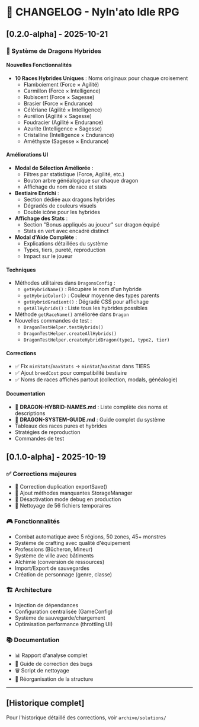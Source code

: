# 📝 CHANGELOG - Nyln'ato Idle RPG

## [0.2.0-alpha] - 2025-10-21

### 🐉 Système de Dragons Hybrides

#### Nouvelles Fonctionnalités
- **10 Races Hybrides Uniques** : Noms originaux pour chaque croisement
  - Flamboiement (Force × Agilité)
  - Carmillon (Force × Intelligence)
  - Rubiscent (Force × Sagesse)
  - Brasier (Force × Endurance)
  - Célériane (Agilité × Intelligence)
  - Aurélion (Agilité × Sagesse)
  - Foudracier (Agilité × Endurance)
  - Azurite (Intelligence × Sagesse)
  - Cristalline (Intelligence × Endurance)
  - Améthyste (Sagesse × Endurance)

#### Améliorations UI
- **Modal de Sélection Améliorée** :
  - Filtres par statistique (Force, Agilité, etc.)
  - Bouton arbre généalogique sur chaque dragon
  - Affichage du nom de race et stats
- **Bestiaire Enrichi** :
  - Section dédiée aux dragons hybrides
  - Dégradés de couleurs visuels
  - Double icône pour les hybrides
- **Affichage des Stats** :
  - Section "Bonus appliqués au joueur" sur dragon équipé
  - Stats en vert avec encadré distinct
- **Modal d'Aide Complète** :
  - Explications détaillées du système
  - Types, tiers, pureté, reproduction
  - Impact sur le joueur

#### Techniques
- Méthodes utilitaires dans `DragonsConfig` :
  - `getHybridName()` : Récupère le nom d'un hybride
  - `getHybridColor()` : Couleur moyenne des types parents
  - `getHybridGradient()` : Dégradé CSS pour affichage
  - `getAllHybrids()` : Liste tous les hybrides possibles
- Méthode `getRaceName()` améliorée dans `Dragon`
- Nouvelles commandes de test :
  - `DragonTestHelper.testHybrids()`
  - `DragonTestHelper.createAllHybrids()`
  - `DragonTestHelper.createHybridDragon(type1, type2, tier)`

#### Corrections
- ✅ Fix `minStats`/`maxStats` → `minStat`/`maxStat` dans TIERS
- ✅ Ajout `breedCost` pour compatibilité bestiaire
- ✅ Noms de races affichés partout (collection, modals, généalogie)

#### Documentation
- 📖 **DRAGON-HYBRID-NAMES.md** : Liste complète des noms et descriptions
- 📖 **DRAGON-SYSTEM-GUIDE.md** : Guide complet du système
- Tableaux des races pures et hybrides
- Stratégies de reproduction
- Commandes de test

## [0.1.0-alpha] - 2025-10-19

### ✅ Corrections majeures
- 🐛 Correction duplication exportSave()
- 🐛 Ajout méthodes manquantes StorageManager
- 🐛 Désactivation mode debug en production
- 🔧 Nettoyage de 56 fichiers temporaires

### 🎮 Fonctionnalités
- Combat automatique avec 5 régions, 50 zones, 45+ monstres
- Système de crafting avec qualité d'équipement
- Professions (Bûcheron, Mineur)
- Système de ville avec bâtiments
- Alchimie (conversion de ressources)
- Import/Export de sauvegardes
- Création de personnage (genre, classe)

### 🏗️ Architecture
- Injection de dépendances
- Configuration centralisée (GameConfig)
- Système de sauvegarde/chargement
- Optimisation performance (throttling UI)

### 📚 Documentation
- 📊 Rapport d'analyse complet
- 🔧 Guide de correction des bugs
- 🗑️ Script de nettoyage
- 📁 Réorganisation de la structure

---

## [Historique complet]

Pour l'historique détaillé des corrections, voir `archive/solutions/`

